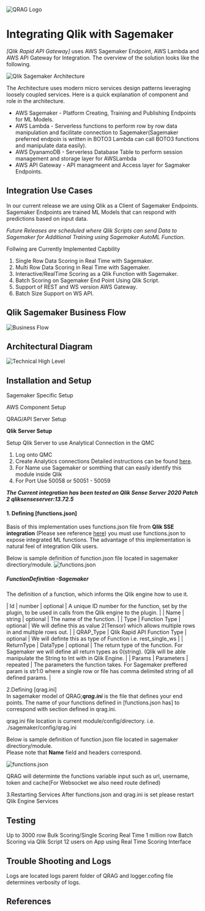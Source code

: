 ![QRAG Logo](../images/sagemaker.png)

# Integrating Qlik with Sagemaker

_[Qlik Rapid API Gateway]_ uses AWS Sagemaker Endpoint, AWS Lambda and AWS API Gateway for Integration. The overview of the solution looks like the following.

![Qlik Sagemaker Architecture](../images/Sagemaker_architecture.png)

The Architecture uses modern micro services design patterns leveraging loosely coupled services.
Here is a quick explanation of component and role in the architecture.

- AWS Sagemaker - Platform Creating, Training and Publishing Endpoints for ML Models.
- AWS Lambda - Serverless functions to perform row by row data manipulation and facilitate connection to Sagemaker(Sagemaker preferred endpoin is written in BOTO3 Lambda can call BOTO3 functions and manipulate data easily).
- AWS DyanamoDB - Serverless Database Table to perform session management and storage layer for AWSLambda
- AWS API Gateway - API managmeent and Access layer for Sagmaker Endpoints.

## Integration Use Cases

In our current release we are using Qlik as a Client of Sagemaker Endpoints. Sagemaker Endpoints are trained ML Models that can respond with predictions based on input data.

_Future Releases are scheduled where Qlik Scripts can send Data to Sagemaker for Additional Training using Sagemaker AutoML Function._

Follwing are Currently Implemented Capbility

1. Single Row Data Scoring in Real Time with Sagemaker.
2. Multi Row Data Scoring in Real Time with Sagemaker.
3. Interactive/RealTime Scoring as a Qlik Function with Sagemaker.
4. Batch Scoring on Sagemaker End Point Using Qlik Script.
5. Support of REST and WS version AWS Gateway.
6. Batch Size Support on WS API.

## Qlik Sagemaker Business Flow

![Business Flow](../images/sagmaker_business_flow.png)

## Architectural Diagram

![Technical High Level](../images/sagemaker_technical_highlevel.png)

## Installation and Setup

Sagemaker Specific Setup

AWS Component Setup

QRAG/API Server Setup

**Qlik Server Setup**

Setup Qlik Server to use Analytical Connection in the QMC

1. Log onto QMC
2. Create Analytics connections
   Detailed instructions can be found [here](https://help.qlik.com/en-US/sense-admin/June2020/Subsystems/DeployAdministerQSE/Content/Sense_DeployAdminister/QSEoW/Administer_QSEoW/Managing_QSEoW/create-analytic-connection.htm).
3. For Name use Sagemaker or somthing that can easily identify this module inside Qlik
4. For Port Use 50058 or 50051 - 50059

**_The Current integration has been tested on Qlik Sense Server 2020 Patch 2
qliksenseserver:13.72.5_**

#### 1. Defining [functions.json]

Basis of this implementation uses functions.json file from **Qlik SSE integration** (Please see reference [here](https://github.com/qlik-oss/server-side-extension)) you must use functions.json to expose integrated ML functions. The advantage of this implementation is natural feel of integration Qlik users.

Below is sample definition of function.json file located in sagemaker directiory/module.
![functions.json](../images/functions_json.png)

##### FunctionDefinition -Sagemaker

The definition of a function, which informs the Qlik engine how to use it.

| Id | number | optional | A unique ID number for the function, set by the plugin, to be used in calls from the Qlik engine to the plugin. |
| Name | string | optional | The name of the function. |
| Type | Function Type | optional | We will define this as value 2(Tensor) which allows multiple rows in and multiple rows out. |
| QRAP_Type | Qlik Rapid API Function Type | optional | We will definte this as type of Function i.e. rest_single_ws |
| ReturnType | DataType | optional | The return type of the function. For Sagemaker we will define all return types as 0(string). (Qlik will be able manipulate the String to Int with in Qlik Engine. |
| Params | Parameters | repeated | The parameters the function takes. For Sagemaker preffered param is str1:0 where a single row or file has comma delimited string of all defined params. |

2.Defining [qrag.ini]  
 In sagemaker model of QRAG;**_qrag.ini_** is the file that defines your end points. The name of your functions defined in [functions.json has] to correspond with section defined in qrag.ini.

qrag.ini file location is current module/config/directory. i.e. ./sagemaker/config/qrag.ini

Below is sample definition of function.json file located in sagemaker directiory/module.  
Please note that __Name__ field and headers correspond.

![functions.json](../images/sagemaker-qrag.jpeg) 

QRAG will determinte the functions variable input such as url, username, token and cache(For Websocket we also need route defined)

3.Restarting Services
After functions.json and qrag.ini is set please restart Qlik Engine Services

## Testing

Up to 3000 row Bulk Scoring/Single Scoring Real Time
1 million row Batch Scoring via Qlik Script
12 users on App using Real Time Scoring Interface

## Trouble Shooting and Logs

Logs are located logs parent folder of QRAG and logger.cofing file determines verbosity of logs.

## References
